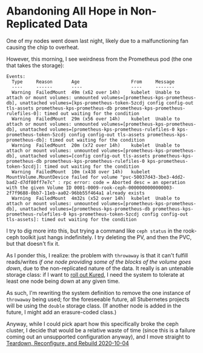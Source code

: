 # Abandoning All Hope in Non-Replicated Data

One of my nodes went down last night, likely due to a malfunctioning fan causing the chip to overheat.

However, this morning, I see weirdness from the Prometheus pod (the one that takes the storage):

```
Events:
  Type     Reason       Age                   From     Message
  ----     ------       ----                  ----     -------
  Warning  FailedMount  49m (x62 over 14h)    kubelet  Unable to attach or mount volumes: unmounted volumes=[prometheus-kps-prometheus-db], unattached volumes=[kps-prometheus-token-5zcdj config config-out tls-assets prometheus-kps-prometheus-db prometheus-kps-prometheus-rulefiles-0]: timed out waiting for the condition
  Warning  FailedMount  29m (x56 over 14h)    kubelet  Unable to attach or mount volumes: unmounted volumes=[prometheus-kps-prometheus-db], unattached volumes=[prometheus-kps-prometheus-rulefiles-0 kps-prometheus-token-5zcdj config config-out tls-assets prometheus-kps-prometheus-db]: timed out waiting for the condition
  Warning  FailedMount  20m (x72 over 14h)    kubelet  Unable to attach or mount volumes: unmounted volumes=[prometheus-kps-prometheus-db], unattached volumes=[config config-out tls-assets prometheus-kps-prometheus-db prometheus-kps-prometheus-rulefiles-0 kps-prometheus-token-5zcdj]: timed out waiting for the condition
  Warning  FailedMount  10m (x438 over 14h)   kubelet  MountVolume.MountDevice failed for volume "pvc-50037d43-3be3-4dd2-bad2-d7df80ff7e7c" : rpc error: code = Aborted desc = an operation with the given Volume ID 0001-0009-rook-ceph-0000000000000003-2f7f9688-0bb7-11eb-aa02-96bb55f464a1 already exists
  Warning  FailedMount  4m32s (x52 over 14h)  kubelet  Unable to attach or mount volumes: unmounted volumes=[prometheus-kps-prometheus-db], unattached volumes=[prometheus-kps-prometheus-db prometheus-kps-prometheus-rulefiles-0 kps-prometheus-token-5zcdj config config-out tls-assets]: timed out waiting for the condition
```

I try to dig more into this, but trying a command like `ceph status` in the rook-ceph toolkit just hangs indefinitely. I try deleting the PV, and then the PVC, but that doesn't fix it.

As I ponder this, I realize: the problem with `throwaway` is that it can't fulfill reads/writes *if one node providing some of the blocks of the volume goes down*, due to the non-replicated nature of the data. It really is an untenable storage class: if I want to [roll out Kured](09x1b-rvd6r-9g8zp-eedt2-ta0mf), I need the system to tolerate at least one node being down at any given time.

As such, I'm rewriting the system definition to remove the one instance of `throwaway` being used; for the foreseeable future, all Stubernetes projects will be using the `double` storage class. (If another node is added in the future, I might add an erasure-coded class.)

Anyway, while I could pick apart how this specifically broke the ceph cluster, I decide that would be a relative waste of time (since this is a failure coming out an unsupported configuration anyway), and I move straight to [Teardown, Reconfigure, and Rebuild 2020-10-04](yh6xx-ghwp8-c190b-jae1w-hff3k)
